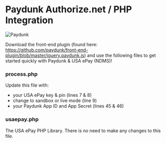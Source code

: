 # Paydunk Authorize.net / PHP Integration

<img alt="Paydunk" src="http://paydunk.com/wp-content/themes/paydunk/images/footr_logo.png" />

Download the front-end plugin (found here: https://github.com/paydunk/front-end-plugin/blob/master/jquery.paydunk.js) and use the following files to get started quickly with Paydunk & USA ePay (NDMS)! 

### process.php

Update this file with:

* your USA ePay key & pin (lines 7 & 8)
* change to sandbox or live mode (line 9)
* your Paydunk App ID and App Secret (lines 45 & 46)

### usaepay.php

The USA ePay PHP Library. There is no need to make any changes to this file.
